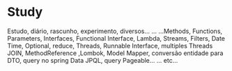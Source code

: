 # Study

Estudo, diário, rascunho, experimento, diversos...  ... ...Methods, Functions, Parameters, Interfaces, Functional Interface, Lambda, Streams, Filters, Date Time, Optional, reduce, Threads, Runnable Interface, multiples Threads JOIN, MethodReference       ,Lombok, Model Mapper, conversão entidade para DTO, query no spring Data JPQL, query Pageable...  ... etc...
